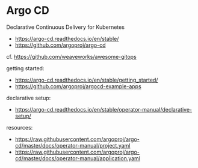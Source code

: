 # Argo CD

Declarative Continuous Delivery for Kubernetes

- https://argo-cd.readthedocs.io/en/stable/
- https://github.com/argoproj/argo-cd

cf. https://github.com/weaveworks/awesome-gitops

getting started:

- https://argo-cd.readthedocs.io/en/stable/getting_started/
- https://github.com/argoproj/argocd-example-apps

declarative setup:

- https://argo-cd.readthedocs.io/en/stable/operator-manual/declarative-setup/

resources:

- https://raw.githubusercontent.com/argoproj/argo-cd/master/docs/operator-manual/project.yaml
- https://raw.githubusercontent.com/argoproj/argo-cd/master/docs/operator-manual/application.yaml
